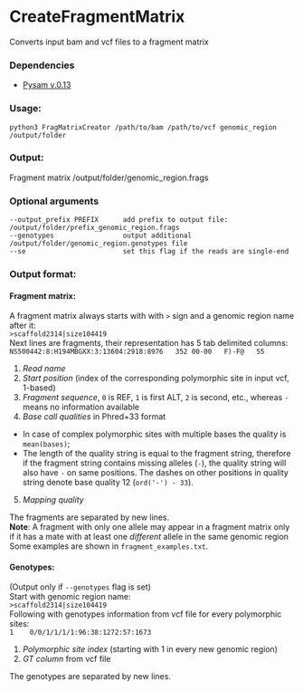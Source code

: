 # CreateFragmentMatrix
Converts input bam and vcf files to a fragment matrix

### Dependencies
*  [Pysam v.0.13](http://pysam.readthedocs.io/en/latest/#)
### Usage:
```
python3 FragMatrixCreator /path/to/bam /path/to/vcf genomic_region /output/folder
```
### Output:
Fragment matrix /output/folder/genomic_region.frags

### Optional arguments
```
--output_prefix PREFIX      add prefix to output file: /output/folder/prefix_genomic_region.frags
--genotypes                 output additional /output/folder/genomic_region.genotypes file
--se                        set this flag if the reads are single-end
```
### Output format:
#### Fragment matrix:
A fragment matrix always starts with with `>` sign and a genomic region name after it:  
```>scaffold2314|size104419```  
Next lines are fragments, their representation has 5 tab delimited columns:  
```NS500442:8:H194MBGXX:3:13604:2918:8976   352 00-00   F)-F@   55```
1. *Read name*
2. *Start position* (index of the corresponding polymorphic site in input vcf, 1-based)
3. *Fragment sequence*, `0` is REF, `1` is first ALT, `2` is second, etc., whereas `-` means no information available
4. *Base call qualities* in Phred+33 format
  * In case of complex polymorphic sites with multiple bases the quality is `mean(bases)`;
  * The length of the quality string is equal to the fragment string, therefore if the fragment string contains missing alleles (`-`), the quality string will also have `-` on same positions. The dashes on other positions in quality string denote base quality 12 (`ord('-') - 33`).
5. *Mapping quality* 


The fragments are separated by new lines.  
**Note**: A fragment with only one allele may appear in a fragment matrix only if it has a mate with at least one *different* allele in the same genomic region  
Some examples are shown in `fragment_examples.txt`.
#### Genotypes:
(Output only if `--genotypes` flag is set)  
Start with genomic region name:  
```>scaffold2314|size104419```  
Following with genotypes information from vcf file for every polymorphic sites:  
```1    0/0/1/1/1/1:96:38:1272:57:1673```
1. *Polymorphic site index* (starting with 1 in every new genomic region)
2. *GT column* from vcf file


The genotypes are separated by new lines.
